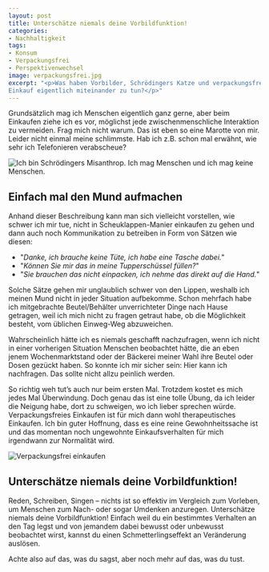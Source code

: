 ```yaml
---
layout: post
title: Unterschätze niemals deine Vorbildfunktion!
categories:
- Nachhaltigkeit
tags:
- Konsum
- Verpackungsfrei
- Perspektivenwechsel
image: verpackungsfrei.jpg
excerpt: "<p>Was haben Vorbilder, Schrödingers Katze und verpackungsfreier
Einkauf eigentlich miteinander zu tun?</p>"
---
```


Grundsätzlich mag ich Menschen eigentlich ganz gerne, aber beim Einkaufen ziehe
ich es vor, möglichst jede zwischenmenschliche Interaktion zu vermeiden. Frag
mich nicht warum. Das ist eben so eine Marotte von mir. Leider nicht einmal
meine schlimmste. Hab ich z.B. schon mal erwähnt, wie sehr ich Telefonieren
verabscheue?

![Ich bin Schrödingers Misanthrop. Ich mag Menschen und ich mag keine Menschen.]({{site.baseurl}}/assets/img/posts/schroedingers_misanthrop.jpg)

## Einfach mal den Mund aufmachen

Anhand dieser Beschreibung kann man sich vielleicht vorstellen, wie schwer ich
mir tue, nicht in Scheuklappen-Manier einkaufen zu gehen und dann auch noch
Kommunikation zu betreiben in Form von Sätzen wie diesen:

- "*Danke, ich brauche keine Tüte, ich habe eine Tasche dabei.*"
- "*Können Sie mir das in meine Tupperschüssel füllen?*"
- "*Sie brauchen das nicht einpacken, ich nehme das direkt auf die Hand.*"

Solche Sätze gehen mir unglaublich schwer von den Lippen, weshalb ich meinen
Mund nicht in jeder Situation aufbekomme. Schon mehrfach habe ich mitgebrachte
Beutel/Behälter unverrichteter Dinge nach Hause getragen, weil ich mich nicht zu
fragen getraut habe, ob die Möglichkeit besteht, vom üblichen Einweg-Weg
abzuweichen.

Wahrscheinlich hätte ich es niemals geschafft nachzufragen, wenn ich nicht in
einer vorherigen Situation Menschen beobachtet hätte, die an eben jenem
Wochenmarktstand oder der Bäckerei meiner Wahl ihre Beutel oder Dosen gezückt
haben. So konnte ich mir sicher sein: Hier kann ich nachfragen. Das sollte nicht
allzu peinlich werden.

So richtig weh tut’s auch nur beim ersten Mal. Trotzdem kostet es mich jedes Mal
Überwindung. Doch genau das ist eine tolle Übung, da ich leider die Neigung
habe, dort zu schweigen, wo ich lieber sprechen würde. Verpackungsfreies
Einkaufen ist für mich dann wohl therapeutisches Einkaufen. Ich bin guter
Hoffnung, dass es eine reine Gewohnheitssache ist und das momentan noch
ungewohnte Einkaufsverhalten für mich irgendwann zur Normalität wird.

![Verpackungsfrei einkaufen]({{site.baseurl}}/assets/img/posts/verpackungsfrei.jpg)

## Unterschätze niemals deine Vorbildfunktion!

Reden, Schreiben, Singen – nichts ist so effektiv im Vergleich zum Vorleben, um
Menschen zum Nach- oder sogar Umdenken anzuregen. Unterschätze niemals deine
Vorbildfunktion! Einfach weil du ein bestimmtes Verhalten an den Tag legst und
von jemandem dabei bewusst oder unbewusst beobachtet wirst, kannst du einen
Schmetterlingseffekt an Veränderung auslösen.

Achte also auf das, was du sagst, aber noch mehr auf das, was du tust.
